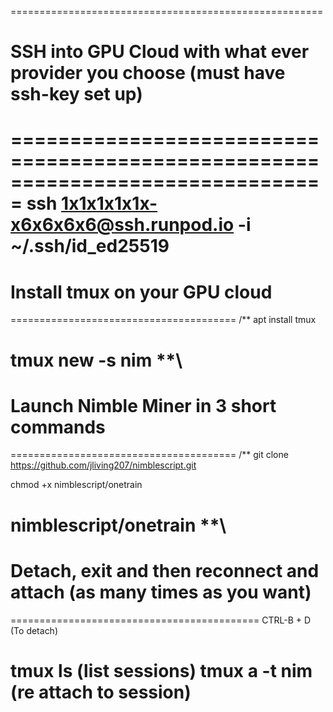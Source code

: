 ======================================================
# SSH into GPU Cloud with what ever provider you choose (must have ssh-key set up)
===============================================================================
ssh 1x1x1x1x1x-x6x6x6x6@ssh.runpod.io -i ~/.ssh/id_ed25519
======================================
# Install tmux on your GPU cloud
=======================================
/**
apt install tmux

tmux new -s nim
**\
========================================
# Launch Nimble Miner in 3 short commands
=======================================
/**
git clone https://github.com/jliving207/nimblescript.git

chmod +x nimblescript/onetrain

nimblescript/onetrain
**\
===========================================
# Detach, exit and then reconnect and attach (as many times as you want)
===========================================
CTRL-B + D (To detach)

tmux ls (list sessions)
tmux a -t nim (re attach to session)
==============================================

